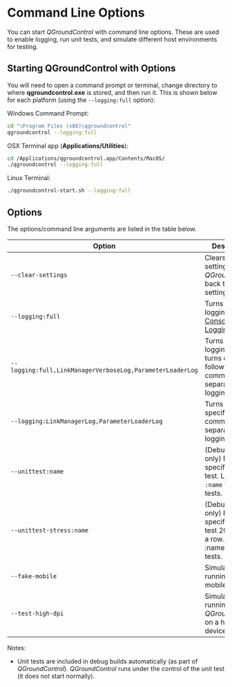 # Command Line Options

You can start _QGroundControl_ with command line options. These are used to enable logging, run unit tests, and simulate different host environments for testing.

## Starting QGroundControl with Options

You will need to open a command prompt or terminal, change directory to where **qgroundcontrol.exe** is stored, and then run it. This is shown below for each platform (using the `--logging:full` option):

Windows Command Prompt:

```bash
cd "\Program Files (x86)\qgroundcontrol"
qgroundcontrol --logging:full
```

OSX Terminal app (**Applications/Utilities**):

```bash
cd /Applications/qgroundcontrol.app/Contents/MacOS/
./qgroundcontrol --logging:full
```

Linux Terminal:

```bash
./qgroundcontrol-start.sh --logging:full
```

## Options

The options/command line arguments are listed in the table below.

| Option                                                    | Description                                                                                                                                       |
| --------------------------------------------------------- | ------------------------------------------------------------------------------------------------------------------------------------------------- |
| `--clear-settings`                                        | Clears the app settings (reverts _QGroundControl_ back to default settings).                                                                      |
| `--logging:full`                                          | Turns on full logging. See [Console Logging](https://docs.qgroundcontrol.com/en/SettingsView/console_logging.html#logging-from-the-command-line). |
| `--logging:full,LinkManagerVerboseLog,ParameterLoaderLog` | Turns on full logging and turns off the following listed comma-separated logging options.                                                         |
| `--logging:LinkManagerLog,ParameterLoaderLog`             | Turns on the specified comma separated logging options                                                                                            |
| `--unittest:name`                                         | (Debug builds only) Runs the specified unit test. Leave off `:name` to run all tests.                                                             |
| `--unittest-stress:name`                                  | (Debug builds only) Runs the specified unit test 20 times in a row. Leave off :name to run all tests.                                             |
| `--fake-mobile`                                           | Simulates running on a mobile device.                                                                                                             |
| `--test-high-dpi`                                         | Simulates running _QGroundControl_ on a high DPI device.                                                                                          |

Notes:

- Unit tests are included in debug builds automatically (as part of _QGroundControl_). _QGroundControl_ runs under the control of the unit test (it does not start normally).
